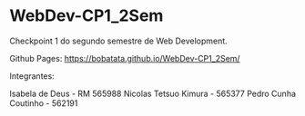 # WebDev-CP1_2Sem
Checkpoint 1 do segundo semestre de Web Development.

Github Pages: https://bobatata.github.io/WebDev-CP1_2Sem/

Integrantes:

Isabela de Deus - RM 565988
Nicolas Tetsuo Kimura - 565377
Pedro Cunha Coutinho - 562191